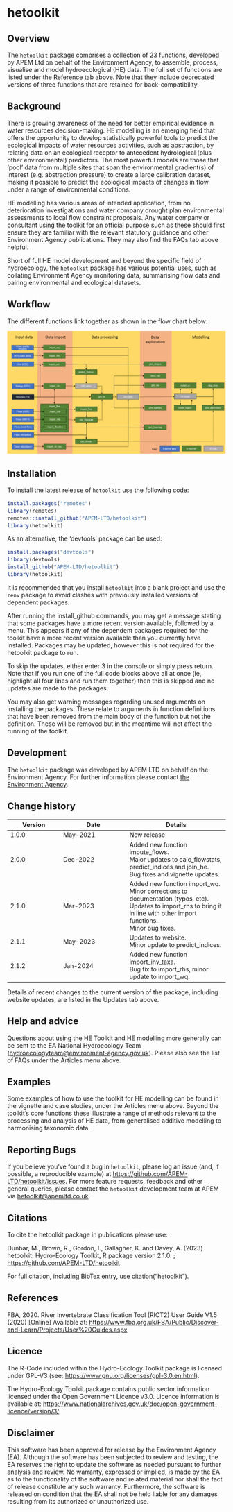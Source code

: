 
<!-- index.md is generated from index.Rmd. Please edit that file -->

# hetoolkit

<!-- badges: start -->
<!-- badges: end -->

## Overview

The `hetoolkit` package comprises a collection of 23 functions,
developed by APEM Ltd on behalf of the Environment Agency, to assemble,
process, visualise and model hydroecological (HE) data. The full set of
functions are listed under the Reference tab above. Note that they
include deprecated versions of three functions that are retained for
back-compatibility.

## Background

There is growing awareness of the need for better empirical evidence in
water resources decision-making. HE modelling is an emerging field that
offers the opportunity to develop statistically powerful tools to
predict the ecological impacts of water resources activities, such as
abstraction, by relating data on an ecological receptor to antecedent
hydrological (plus other environmental) predictors. The most powerful
models are those that ‘pool’ data from multiple sites that span the
environmental gradient(s) of interest (e.g. abstraction pressure) to
create a large calibration dataset, making it possible to predict the
ecological impacts of changes in flow under a range of environmental
conditions.

HE modelling has various areas of intended application, from no
deterioration investigations and water company drought plan
environmental assessments to local flow constraint proposals. Any water
company or consultant using the toolkit for an official purpose such as
these should first ensure they are familiar with the relevant statutory
guidance and other Environment Agency publications. They may also find
the FAQs tab above helpful.

Short of full HE model development and beyond the specific field of
hydroecology, the `hetoolkit` package has various potential uses, such
as collating Environment Agency monitoring data, summarising flow data
and pairing environmental and ecological datasets.

## Workflow

The different functions link together as shown in the flow chart below:

![](./man/figures/FlowChart_v01.png)

## Installation

To install the latest release of `hetoolkit` use the following code:

``` r
install.packages("remotes")
library(remotes)
remotes::install_github("APEM-LTD/hetoolkit")
library(hetoolkit)
```

As an alternative, the ‘devtools’ package can be used:

``` r
install.packages("devtools")
library(devtools)
install_github("APEM-LTD/hetoolkit")
library(hetoolkit)
```

It is recommended that you install `hetoolkit` into a blank project and
use the `renv` package to avoid clashes with previously installed
versions of dependent packages.

After running the install_github commands, you may get a message stating
that some packages have a more recent version available, followed by a
menu. This appears if any of the dependent packages required for the
toolkit have a more recent version available than you currently have
installed. Packages may be updated, however this is not required for the
hetoolkit package to run.

To skip the updates, either enter 3 in the console or simply press
return. Note that if you run one of the full code blocks above all at
once (ie, highlight all four lines and run them together) then this is
skipped and no updates are made to the packages.

You may also get warning messages regarding unused arguments on
installing the packages. These relate to arguments in function
definitions that have been removed from the main body of the function
but not the definition. These will be removed but in the meantime will
not affect the running of the toolkit.

## Development

The `hetoolkit` package was developed by APEM LTD on behalf on the
Environment Agency. For further information please contact [the
Environment
Agency](mailto:mailto:hydroecologyteam@environment-agency.gov.uk).

## Change history

<table>
<colgroup>
<col style="width: 24%" />
<col style="width: 30%" />
<col style="width: 45%" />
</colgroup>
<thead>
<tr class="header">
<th>Version</th>
<th>Date</th>
<th>Details</th>
</tr>
</thead>
<tbody>
<tr class="odd">
<td>1.0.0</td>
<td>May-2021</td>
<td>New release</td>
</tr>
<tr class="even">
<td>2.0.0</td>
<td>Dec-2022</td>
<td>Added new function impute_flows.<br />
Major updates to calc_flowstats, predict_indices and join_he.<br />
Bug fixes and vignette updates.</td>
</tr>
<tr class="odd">
<td>2.1.0</td>
<td>Mar-2023</td>
<td>Added new function import_wq.<br />
Minor corrections to documentation (typos, etc).<br />
Updates to import_rhs to bring it in line with other import
functions.<br />
Minor bug fixes.</td>
</tr>
<tr class="even">
<td>2.1.1</td>
<td>May-2023</td>
<td>Updates to website.<br />
Minor update to predict_indices.</td>
</tr>
<tr class="odd">
<td>2.1.2</td>
<td>Jan-2024</td>
<td>Added new function import_inv_taxa.<br />
Bug fix to import_rhs, minor update to import_wq.</td>
</tr>
</tbody>
</table>

Details of recent changes to the current version of the package,
including website updates, are listed in the Updates tab above.

## Help and advice

Questions about using the HE Toolkit and HE modelling more generally can
be sent to the EA National Hydroecology Team
(<hydroecologyteam@environment-agency.gov.uk>). Please also see the list
of FAQs under the Articles menu above.

## Examples

Some examples of how to use the toolkit for HE modelling can be found in
the vignette and case studies, under the Articles menu above. Beyond the
toolkit’s core functions these illustrate a range of methods relevant to
the processing and analysis of HE data, from generalised additive
modelling to harmonising taxonomic data.

## Reporting Bugs

If you believe you’ve found a bug in `hetoolkit`, please log an issue
(and, if possible, a reproducible example) at
<https://github.com/APEM-LTD/hetoolkit/issues>. For more feature
requests, feedback and other general queries, please contact the
`hetoolkit` development team at APEM via <hetoolkit@apemltd.co.uk>.

## Citations

To cite the hetoolkit package in publications please use:

Dunbar, M., Brown, R., Gordon, I., Gallagher, K. and Davey, A. (2023)
hetoolkit: Hydro-Ecology Toolkit, R package version 2.1.0. ;
<https://github.com/APEM-LTD/hetoolkit>

For full citation, including BibTex entry, use citation(“hetoolkit”).

## References

FBA, 2020. River Invertebrate Classification Tool (RICT2) User Guide
V1.5 (2020) \[Online\] Available at:
<https://www.fba.org.uk/FBA/Public/Discover-and-Learn/Projects/User%20Guides.aspx>

## Licence

The R-Code included within the Hydro-Ecology Toolkit package is licensed
under GPL-V3 (see: <https://www.gnu.org/licenses/gpl-3.0.en.html>).

The Hydro-Ecology Toolkit package contains public sector information
licensed under the Open Government Licence v3.0. Licence information is
available at:
<https://www.nationalarchives.gov.uk/doc/open-government-licence/version/3/>

## Disclaimer

This software has been approved for release by the Environment Agency
(EA). Although the software has been subjected to review and testing,
the EA reserves the right to update the software as needed pursuant to
further analysis and review. No warranty, expressed or implied, is made
by the EA as to the functionality of the software and related material
nor shall the fact of release constitute any such warranty. Furthermore,
the software is released on condition that the EA shall not be held
liable for any damages resulting from its authorized or unauthorized
use.
